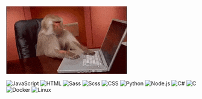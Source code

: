 <br>
<!-- <h1></h1> -->
<br>
<a><img href="https://github.com/mazimcoder" src="https://github.com/mazimcoder/mazimcoder/blob/main/giphy-downsized.gif" type="image/gif" alt="monkey"></a>
<br>

![JavaScript](https://img.shields.io/badge/-JavaScript-444444?style=flat&logo=javascript)
![HTML](https://img.shields.io/badge/-HTML-444444?style=flat&logo=HTML5) 
![Sass](https://img.shields.io/badge/-SASS-444444?style=flat&logo=sass)
![Scss](https://img.shields.io/badge/-SCSS-444444?style=flat&logo=scss)
![CSS](https://img.shields.io/badge/-CSS-444444?style=flat&logo=CSS3&logoColor=1572B6)
![Python](https://img.shields.io/badge/-Python-444444?style=flat&logo=PYTHON)
![Node.js](https://img.shields.io/badge/-Node.js-444444?style=flat&logo=node.js)
![C#](https://img.shields.io/badge/-C#-444444?style=flat&logo=CSHARP)
![C](https://img.shields.io/badge/-C-444444?style=flat&logo=C)
![Docker](https://img.shields.io/badge/-Docker-444444?style=flat&logo=DOCKER)
![Linux](https://img.shields.io/badge/-Linux-444444?style=flat&logo=Linux)
